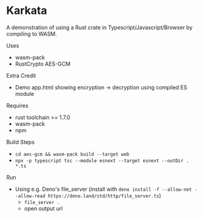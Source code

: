 # Karkata

A demonstration of using a Rust crate in Typescript/Javascript/Browser by compiling to WASM.

Uses
- wasm-pack
- RustCrypto AES-GCM

Extra Credit
- Demo app.html showing encryption -> decryption using compiled ES module

Requires
- rust toolchain >= 1.7.0
- wasm-pack
- npm

Build Steps
- `cd aes-gcm && wasm-pack build --target web`
- `npx -p typescript tsc --module esnext --target esnext --outDir . *.ts`

Run
- Using e.g. Deno's file_server (install with `deno install -f --allow-net --allow-read https://deno.land/std/http/file_server.ts`)
  - `file_server .`
  - open output url
